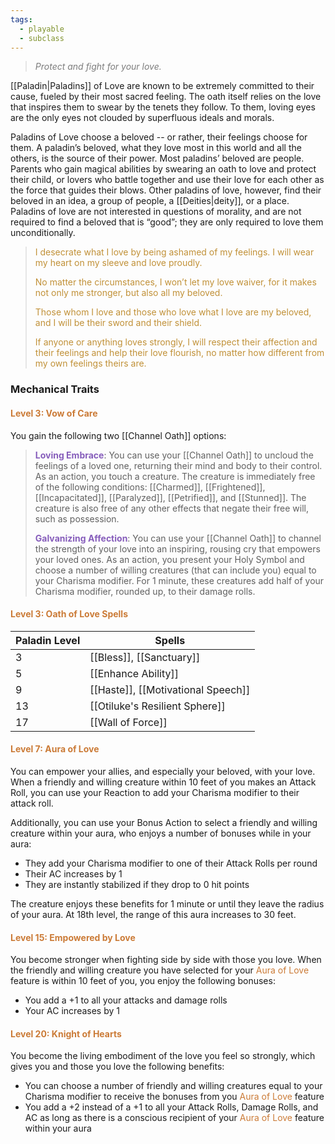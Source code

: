 ```yaml
---
tags:
  - playable
  - subclass
---
```

> *<span style="color:rgb(125, 125, 125)">Protect and fight for your love.</span>*

[[Paladin|Paladins]] of Love are known to be extremely committed to their cause, fueled by their most sacred feeling. The oath itself relies on the love that inspires them to swear by the tenets they follow. To them, loving eyes are the only eyes not clouded by superfluous ideals and morals.

Paladins of Love choose a beloved -- or rather, their feelings choose for them. A paladin’s beloved, what they love most in this world and all the others, is the source of their power. Most paladins’ beloved are people. Parents who gain magical abilities by swearing an oath to love and protect their child, or lovers who battle together and use their love for each other as the force that guides their blows. Other paladins of love, however, find their beloved in an idea, a group of people, a [[Deities|deity]], or a place. Paladins of love are not interested in questions of morality, and are not required to find a beloved that is “good”; they are only required to love them unconditionally.

> <span style="color:rgb(193, 145, 56)">I desecrate what I love by being ashamed of my feelings. I will wear my heart on my sleeve and love proudly. </span>
> 
> <span style="color:rgb(193, 145, 56)">No matter the circumstances, I won’t let my love waiver, for it makes not only me stronger, but also all my beloved.</span>
> 
> <span style="color:rgb(193, 145, 56)">Those whom I love and those who love what I love are my beloved, and I will be their sword and their shield.</span>
> 
> <span style="color:rgb(193, 145, 56)">If anyone or anything loves strongly, I will respect their affection and their feelings and help their love flourish, no matter how different from my own feelings theirs are.</span>

### Mechanical Traits
#### <span style="color:rgb(203, 123, 55)">Level 3: Vow of Care</span>
You gain the following two [[Channel Oath]] options:

> **<span style="color:rgb(134, 93, 187)">Loving Embrace</span>**: You can use your [[Channel Oath]] to uncloud the feelings of a loved one, returning their mind and body to their control. As an action, you touch a creature. The creature is immediately free of the following conditions: [[Charmed]], [[Frightened]], [[Incapacitated]], [[Paralyzed]], [[Petrified]], and [[Stunned]]. The creature is also free of any other effects that negate their free will, such as possession.
> 
> **<span style="color:rgb(134, 93, 187)">Galvanizing Affection</span>**: You can use your [[Channel Oath]] to channel the strength of your love into an inspiring, rousing cry that empowers your loved ones. As an action, you present your Holy Symbol and choose a number of willing creatures (that can include you) equal to your Charisma modifier. For 1 minute, these creatures add half of your Charisma modifier, rounded up, to their damage rolls.

#### <span style="color:rgb(203, 123, 55)">Level 3: Oath of Love Spells</span> 

| Paladin Level | Spells                             |
| ------------- | ---------------------------------- |
| 3             | [[Bless]], [[Sanctuary]]           |
| 5             | [[Enhance Ability]]                |
| 9             | [[Haste]], [[Motivational Speech]] |
| 13            | [[Otiluke's Resilient Sphere]]     |
| 17            | [[Wall of Force]]                  |

#### <span style="color:rgb(203, 123, 55)">Level 7: Aura of Love</span>
You can empower your allies, and especially your beloved, with your love. When a friendly and willing creature within 10 feet of you makes an Attack Roll, you can use your Reaction to add your Charisma modifier to their attack roll.

Additionally, you can use your Bonus Action to select a friendly and willing creature within your aura, who enjoys a number of bonuses while in your aura:
- They add your Charisma modifier to one of their Attack Rolls per round
- Their AC increases by 1
- They are instantly stabilized if they drop to 0 hit points

The creature enjoys these benefits for 1 minute or until they leave the radius of your aura. At 18th level, the range of this aura increases to 30 feet.

#### <span style="color:rgb(203, 123, 55)">Level 15: Empowered by Love</span>
You become stronger when fighting side by side with those you love. When the friendly and willing creature you have selected for your <span style="color:rgb(203, 123, 55)">Aura of Love</span> feature is within 10 feet of you, you enjoy the following bonuses:
- You add a +1 to all your attacks and damage rolls
- Your AC increases by 1

#### <span style="color:rgb(203, 123, 55)">Level 20: Knight of Hearts</span>
You become the living embodiment of the love you feel so strongly, which gives you and those you love the following benefits:
- You can choose a number of friendly and willing creatures equal to your Charisma modifier to receive the bonuses from you<span style="color:rgb(203, 123, 55)"> Aura of Love</span> feature
- You add a +2 instead of a +1 to all your Attack Rolls, Damage Rolls, and AC as long as there is a conscious recipient of your <span style="color:rgb(203, 123, 55)">Aura of Love</span> feature within your aura